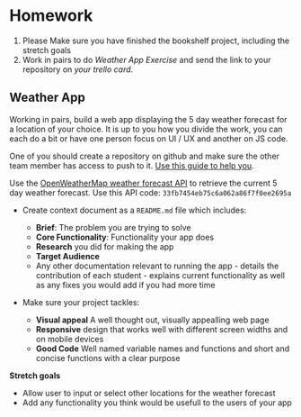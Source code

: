 # Homework

1. Please Make sure you have finished the bookshelf project, including the
   stretch goals
1. Work in pairs to do _Weather App Exercise_ and send the link to your
   repository on _your trello card_.

## Weather App

Working in pairs, build a web app displaying the 5 day weather forecast for a
location of your choice. It is up to you how you divide the work, you can each
do a bit or have one person focus on UI / UX and another on JS code.

One of you should create a repository on github and make sure the other team
member has access to push to it.
[Use this guide to help you](https://codeyourfuture.github.io/syllabus-master/others/making-a-pull-request.html).

Use the [OpenWeatherMap weather forecast API](http://openweathermap.org/api) to
retrieve the current 5 day weather forecast. Use this API code:
`33fb7454eb75c6a062a86f7f0ee2695a`

* Create context document as a `README.md` file which includes:

  * **Brief**: The problem you are trying to solve
  * **Core Functionality**: Functionality your app does
  * **Research** you did for making the app
  * **Target Audience**
  * Any other documentation relevant to running the app - details the
    contribution of each student - explains current functionality as well as any
    fixes you would add if you had more time

* Make sure your project tackles:
  * **Visual appeal** A well thought out, visually appealling web page
  * **Responsive** design that works well with different screen widths and on
    mobile devices
  * **Good Code** Well named variable names and functions and short and concise
    functions with a clear purpose

**Stretch goals**

* Allow user to input or select other locations for the weather forecast
* Add any functionality you think would be usefull to the users of your app

